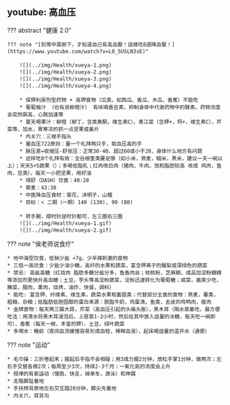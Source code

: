 
## youtube: 高血压

??? abstract "健康 2.0"

    ??? note "[別等中風倒下，才知道自己有高血壓！這樣吃8週降血壓！](https://www.youtube.com/watch?v=L0_5USLN3sE)"

        ![](../img/Health/xueya-1.png)
        ![](../img/Health/xueya-2.png)
        ![](../img/Health/xueya-3.png)
        ![](../img/Health/xueya-4.png)

        * 保钾利尿剂型药物 + 高钾食物（瓜类，如西瓜、香瓜、木瓜、香蕉）不能吃
        * 葡萄柚汁 （也有说柳橙汁） 有呋喃香豆素，抑制身体中代谢药物中的酵素，药物浓度会突然飙高，心跳加速等
        * 夏天喝果汁：柳橙（柳丁，含类黄酮，维生素C），青江菜（含钾+，钙+，维生素C），芹菜等，加水，胃寒凉的抓一点坚果或姜片
        * 内关穴：三根手指头
        * 量血压722原则：量一个礼拜两只手，取血压高的手
        * 脉压差=收缩压-舒张压：正常30-40，超过60或小于20，身体什么地方有问题
        * 这样吃8个礼拜有效：全谷根茎类要足够（如小米，燕麦，糙米，黑米，建议一天一碗以上）；天天5+5蔬果（）；多喝低脂乳；红肉改白肉（猪肉，牛肉，饱和脂肪较高 改成 鸡肉，鱼肉，豆类），每天一小把坚果，用好油
        * 得舒（DASH）饮食：40:28
        * 藜麦：43:38
        * 中医降血压食材：菊花，决明子，山楂
        * 目标：< 二期（一期）140 (130), 90 (80)

        * 转手腕，顺时针逆时针都可，左三圈右三圈
        ![](../img/Health/xueya-1.gif)
        ![](../img/Health/xueya-2.gif)


??? note "侯老师说食疗"

    * 地中海型饮食，低钠少盐 <7g，少辛辣刺激的食物
    * 三低一高饮食：少盐少油少糖，高纤的水果和蔬菜，富含钾离子的酪梨或深绿色的蔬菜
    * 禁忌: 高盐高糖（红烧肉 脂肪多糖分盐分多，鱼香肉丝；核桃粉，芝麻糊，成品加淀粉糊精等添加剂更快升高血糖；土豆，芋头等高淀粉蔬菜，淀粉迅速转化为葡萄糖；咸菜，酱类少吃，腌菜，腊肉，熏肉，烧烤，油炸，快餐，调料）
    * 能吃: 富含钾、纤维素、维生素，蔬菜水果和菌菇类；代替部分主食的食物：燕麦，薯类，粗粮，杂粮；低脂肪低胆固醇的蛋白来源：脱脂牛奶，鸡蛋清，鱼类，去皮的鸡鸭肉，瘦肉
    * 金牌食物：每天两三瓣大蒜，芹菜（高血压引起的头痛头胀），黑木耳（隔水蒸着吃，最方便吃法：用清水将黑木耳浸泡后，上屉蒸1-2小时，然后在其中放入适量的冰糖，每天吃一碗即可），香蕉（每天一根，丰富的钾），土豆，绿叶蔬菜
    * 多喝水：睡前（夜间血流缓慢容易形成血栓，稀释血液），起床喝适量的温开水（通便）

??? note "运动"

    * 毛巾操：三折卷起来；握起后手指不会相碰；用3成力握2分钟，放松手掌1分钟，做两次；左右手交替各做2次；每周至少3次，持续2-3个月；一氧化氮的浓度会上升
    * 规律的有氧运动（慢跑，快走，骑单车，游泳）和伸展
    * 走路脚趾着地
    * 手扶椅背原地左右交互踏20分钟，脚尖先着地
    * 内关穴，耳背沟






